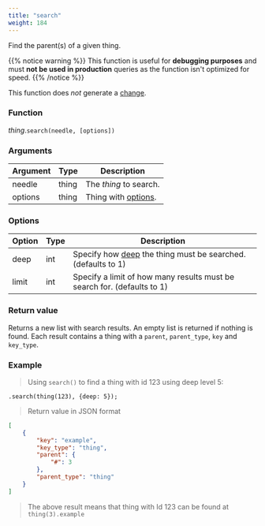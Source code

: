 ```yaml
---
title: "search"
weight: 184
---
```


Find the parent(s) of a given thing.

{{% notice warning %}}
This function is useful for **debugging purposes** and must **not be used in production** queries as the function isn't optimized for speed.
{{% /notice %}}

This function does *not* generate a [change](../../../overview/changes).

### Function

*thing*.`search(needle, [options])`

### Arguments

Argument | Type | Description
-------- | ---- | -----------
needle | thing | The _thing_ to search.
options | thing | Thing with [options](#options).

### Options

Option | Type | Description
------ | ---- | -----------
deep | int | Specify how [deep](../../collection-api/return/#deep) the thing must be searched. (defaults to 1)
limit | int | Specify a limit of how many results must be search for. (defaults to 1)

### Return value

Returns a new list with search results. An empty list is returned if nothing is found.
Each result contains a thing with a `parent`, `parent_type`, `key` and `key_type`.

### Example

> Using `search()` to find a thing with id 123 using deep level 5:

```thingsdb,syntax_only
.search(thing(123), {deep: 5});
```

> Return value in JSON format

```json
[
    {
        "key": "example",
        "key_type": "thing",
        "parent": {
            "#": 3
        },
        "parent_type": "thing"
    }
]
```

> The above result means that thing with Id 123 can be found at `thing(3).example`
